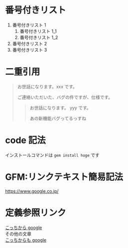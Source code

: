 # 番号付きリスト

1. 番号付きリスト 1
   1. 番号付きリスト 1_1
   1. 番号付きリスト 1_2
1. 番号付きリスト 2
1. 番号付きリスト 3

# 二重引用

> お世話になります。xxx です。
>
> ご連絡いただいた、バグの件ですが、仕様です。
>
> > お世話になります。 yyy です。
> >
> > あの新機能バグってるっすね

# code 記法

インストールコマンドは `gem install hoge` です

# GFM:リンクテキスト簡易記法

https://www.google.co.jp/

# 定義参照リンク

[こっちから google][google]  
その他の文章  
[こっちからも google][google]

[google]: https://www.google.co.jp/
